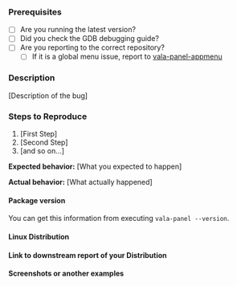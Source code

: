 ### Prerequisites

* [ ] Are you running the latest version?
* [ ] Did you check the GDB debugging guide?
* [ ] Are you reporting to the correct repository?
    * [ ] If it is a global menu issue, report to [vala-panel-appmenu](https://gitlab.com/vala-panel-project/vala-panel-appmenu)

### Description

[Description of the bug]

### Steps to Reproduce

1. [First Step]
2. [Second Step]
3. [and so on...]

**Expected behavior:** [What you expected to happen]

**Actual behavior:** [What actually happened]

#### Package version

You can get this information from executing `vala-panel --version`.

#### Linux Distribution


#### Link to downstream report of your Distribution


#### Screenshots or another examples



